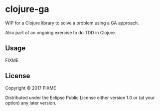 # clojure-ga

WIP for a Clojure library to solve a problem using a GA approach.

Also part of an ongoing exercise to do TDD in Clojure.

## Usage

FIXME

## License

Copyright © 2017 FIXME

Distributed under the Eclipse Public License either version 1.0 or (at
your option) any later version.
